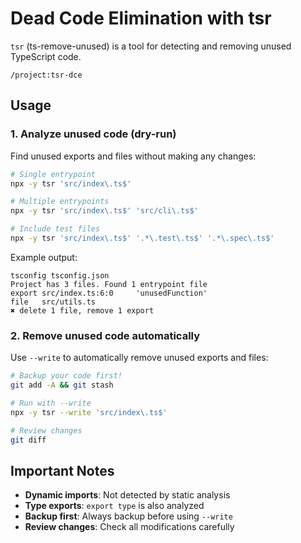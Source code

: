 # Dead Code Elimination with tsr

`tsr` (ts-remove-unused) is a tool for detecting and removing unused TypeScript code.

```
/project:tsr-dce
```

## Usage

### 1. Analyze unused code (dry-run)

Find unused exports and files without making any changes:

```bash
# Single entrypoint
npx -y tsr 'src/index\.ts$'

# Multiple entrypoints
npx -y tsr 'src/index\.ts$' 'src/cli\.ts$'

# Include test files
npx -y tsr 'src/index\.ts$' '.*\.test\.ts$' '.*\.spec\.ts$'
```

Example output:

```
tsconfig tsconfig.json
Project has 3 files. Found 1 entrypoint file
export src/index.ts:6:0     'unusedFunction'
file   src/utils.ts
✖ delete 1 file, remove 1 export
```

### 2. Remove unused code automatically

Use `--write` to automatically remove unused exports and files:

```bash
# Backup your code first!
git add -A && git stash

# Run with --write
npx -y tsr --write 'src/index\.ts$'

# Review changes
git diff
```

## Important Notes

- **Dynamic imports**: Not detected by static analysis
- **Type exports**: `export type` is also analyzed
- **Backup first**: Always backup before using `--write`
- **Review changes**: Check all modifications carefully
